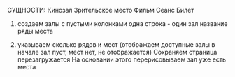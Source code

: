СУЩНОСТИ:
Кинозал
Зрительское место
Фильм
Сеанс
Билет


1. создаем залы с пустыми колонками
одна строка - один зал
    название
    ряды
    места

2. указываем сколько рядов и мест
(отображаем доступные залы в начале зал пуст, мест нет, не отображается)
Сохраняем страница перезагружается На основании этого перерисовываем зал уже есть места

    
